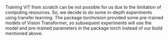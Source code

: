 Training ViT from scratch can be not possible for us due to the limitation of computing resources. So, we decide to do some in-depth experiments using transfer learning. The package torchvision provided some pre-trained models of Vision Transformer, so subsequent experiments will use the model and pre-trained parameters in the package torch instead of our build mentioned above.